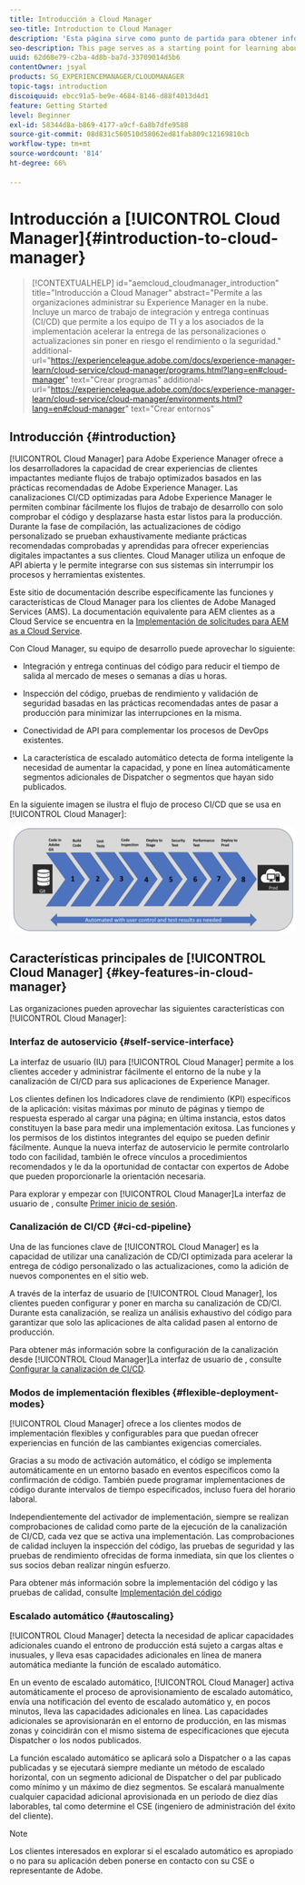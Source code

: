 ```yaml
---
title: Introducción a Cloud Manager
seo-title: Introduction to Cloud Manager
description: 'Esta página sirve como punto de partida para obtener información sobre Cloud Manager. '
seo-description: This page serves as a starting point for learning about Adobe AEM Cloud Manager and highlights the benefits and key features.
uuid: 62d68e79-c2ba-4d8b-ba7d-33709014d5b6
contentOwner: jsyal
products: SG_EXPERIENCEMANAGER/CLOUDMANAGER
topic-tags: introduction
discoiquuid: ebcc91a5-be9e-4684-8146-d88f4013d4d1
feature: Getting Started
level: Beginner
exl-id: 58344d8a-b869-4177-a9cf-6a8b7dfe9588
source-git-commit: 08d831c560510d58062ed81fab809c12169810cb
workflow-type: tm+mt
source-wordcount: '814'
ht-degree: 66%

---
```


# Introducción a [!UICONTROL Cloud Manager]{#introduction-to-cloud-manager}

>[!CONTEXTUALHELP]
>id="aemcloud_cloudmanager_introduction"
>title="Introducción a Cloud Manager"
>abstract="Permite a las organizaciones administrar su Experience Manager en la nube. Incluye un marco de trabajo de integración y entrega continuas (CI/CD) que permite a los equipo de TI y a los asociados de la implementación acelerar la entrega de las personalizaciones o actualizaciones sin poner en riesgo el rendimiento o la seguridad."
>additional-url="https://experienceleague.adobe.com/docs/experience-manager-learn/cloud-service/cloud-manager/programs.html?lang=en#cloud-manager" text="Crear programas"
>additional-url="https://experienceleague.adobe.com/docs/experience-manager-learn/cloud-service/cloud-manager/environments.html?lang=en#cloud-manager" text="Crear entornos"

## Introducción {#introduction}

[!UICONTROL Cloud Manager] para Adobe Experience Manager ofrece a los desarrolladores la capacidad de crear experiencias de clientes impactantes mediante flujos de trabajo optimizados basados en las prácticas recomendadas de Adobe Experience Manager. Las canalizaciones CI/CD optimizadas para Adobe Experience Manager le permiten combinar fácilmente los flujos de trabajo de desarrollo con solo comprobar el código y desplazarse hasta estar listos para la producción. Durante la fase de compilación, las actualizaciones de código personalizado se prueban exhaustivamente mediante prácticas recomendadas comprobadas y aprendidas para ofrecer experiencias digitales impactantes a sus clientes. Cloud Manager utiliza un enfoque de API abierta y le permite integrarse con sus sistemas sin interrumpir los procesos y herramientas existentes.

Este sitio de documentación describe específicamente las funciones y características de Cloud Manager para los clientes de Adobe Managed Services (AMS). La documentación equivalente para AEM clientes as a Cloud Service se encuentra en la [Implementación de solicitudes para AEM as a Cloud Service](https://experienceleague.adobe.com/docs/experience-manager-cloud-service/implementing/home.html?lang=en).

Con Cloud Manager, su equipo de desarrollo puede aprovechar lo siguiente:

* Integración y entrega continuas del código para reducir el tiempo de salida al mercado de meses o semanas a días u horas.

* Inspección del código, pruebas de rendimiento y validación de seguridad basadas en las prácticas recomendadas antes de pasar a producción para minimizar las interrupciones en la misma.

* Conectividad de API para complementar los procesos de DevOps existentes.

* La característica de escalado automático detecta de forma inteligente la necesidad de aumentar la capacidad, y pone en línea automáticamente segmentos adicionales de Dispatcher o segmentos que hayan sido publicados.

En la siguiente imagen se ilustra el flujo de proceso CI/CD que se usa en [!UICONTROL Cloud Manager]:

![](assets/screen_shot_2018-05-12at73843pm.png)

## Características principales de [!UICONTROL Cloud Manager] {#key-features-in-cloud-manager}

Las organizaciones pueden aprovechar las siguientes características con [!UICONTROL Cloud Manager]:

### Interfaz de autoservicio {#self-service-interface}

La interfaz de usuario (IU) para [!UICONTROL Cloud Manager] permite a los clientes acceder y administrar fácilmente el entorno de la nube y la canalización de CI/CD para sus aplicaciones de Experience Manager.

Los clientes definen los Indicadores clave de rendimiento (KPI) específicos de la aplicación: visitas máximas por minuto de páginas y tiempo de respuesta esperado al cargar una página; en última instancia, estos datos constituyen la base para medir una implementación exitosa. Las funciones y los permisos de los distintos integrantes del equipo se pueden definir fácilmente. Aunque la nueva interfaz de autoservicio le permite controlarlo todo con facilidad, también le ofrece vínculos a procedimientos recomendados y le da la oportunidad de contactar con expertos de Adobe que pueden proporcionarle la orientación necesaria.

Para explorar y empezar con [!UICONTROL Cloud Manager]La interfaz de usuario de , consulte [Primer inicio de sesión](https://helpx.adobe.com/experience-manager/cloud-manager/using/first-time-login.html).

### Canalización de CI/CD {#ci-cd-pipeline}

Una de las funciones clave de [!UICONTROL Cloud Manager] es la capacidad de utilizar una canalización de CD/CI optimizada para acelerar la entrega de código personalizado o las actualizaciones, como la adición de nuevos componentes en el sitio web.

A través de la interfaz de usuario de [!UICONTROL Cloud Manager], los clientes pueden configurar y poner en marcha su canalización de CD/CI. Durante esta canalización, se realiza un análisis exhaustivo del código para garantizar que solo las aplicaciones de alta calidad pasen al entorno de producción.

Para obtener más información sobre la configuración de la canalización desde [!UICONTROL Cloud Manager]La interfaz de usuario de , consulte [Configurar la canalización de CI/CD](https://helpx.adobe.com/experience-manager/cloud-manager/using/configuring-pipeline.html).

### Modos de implementación flexibles {#flexible-deployment-modes}

[!UICONTROL Cloud Manager] ofrece a los clientes modos de implementación flexibles y configurables para que puedan ofrecer experiencias en función de las cambiantes exigencias comerciales.

Gracias a su modo de activación automático, el código se implementa automáticamente en un entorno basado en eventos específicos como la confirmación de código. También puede programar implementaciones de código durante intervalos de tiempo especificados, incluso fuera del horario laboral.

Independientemente del activador de implementación, siempre se realizan comprobaciones de calidad como parte de la ejecución de la canalización de CI/CD, cada vez que se activa una implementación. Las comprobaciones de calidad incluyen la inspección del código, las pruebas de seguridad y las pruebas de rendimiento ofrecidas de forma inmediata, sin que los clientes o sus socios deban realizar ningún esfuerzo.

Para obtener más información sobre la implementación del código y las pruebas de calidad, consulte [Implementación del código](deploying-code.md)

### Escalado automático {#autoscaling}

[!UICONTROL Cloud Manager] detecta la necesidad de aplicar capacidades adicionales cuando el entrono de producción está sujeto a cargas altas e inusuales, y lleva esas capacidades adicionales en línea de manera automática mediante la función de escalado automático.

En un evento de escalado automático, [!UICONTROL Cloud Manager] activa automáticamente el proceso de aprovisionamiento de escalado automático, envía una notificación del evento de escalado automático y, en pocos minutos, lleva las capacidades adicionales en línea. Las capacidades adicionales se aprovisionarán en el entorno de producción, en las mismas zonas y coincidirán con el mismo sistema de especificaciones que ejecuta Dispatcher o los nodos publicados.

La función escalado automático se aplicará solo a Dispatcher o a las capas publicadas y se ejecutará siempre mediante un método de escalado horizontal, con un segmento adicional de Dispatcher o del par publicado como mínimo y un máximo de diez segmentos. Se escalará manualmente cualquier capacidad adicional aprovisionada en un periodo de diez días laborables, tal como determine el CSE (ingeniero de administración del éxito del cliente).

>[!NOTE]
>Los clientes interesados en explorar si el escalado automático es apropiado o no para su aplicación deben ponerse en contacto con su CSE o representante de Adobe.
